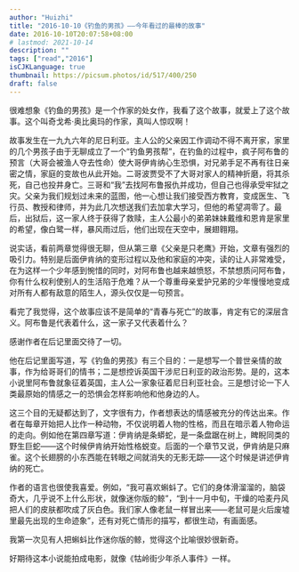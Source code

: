 ```yaml
---
author: "Huizhi"
title: "2016-10-10《钓鱼的男孩》——今年看过的最棒的故事"
date: 2016-10-10T20:07:58+08:00
# lastmod: 2021-10-14
description: ""
tags: ["read","2016"]
isCJKLanguage: true
thumbnail: https://picsum.photos/id/517/400/250
draft: false
---
```



很难想象《钓鱼的男孩》是一个作家的处女作，我看了这个故事，就爱上了这个故事。这个叫奇戈希·奥比奥玛的作家，真叫人惊叹啊！

故事发生在一九九六年的尼日利亚。主人公的父亲因工作调动不得不离开家，家里的几个男孩子由于无聊成立了一个“钓鱼男孩帮”，在钓鱼的过程中，疯子阿布鲁的预言（大哥会被渔人夺去性命）使大哥伊肯纳心生恐惧，对兄弟手足不再有往日亲密之情，家庭的变故也从此开始。二哥波贾受不了大哥对家人的精神折磨，将其杀死，自己也投井身亡。三哥和“我”去找阿布鲁报仇并成功，但自己也得承受牢狱之灾。父亲为我们规划过未来的蓝图，他一心想让我们接受西方教育，变成医生、飞行员、教授和律师，并为此几次想送我们去加拿大学习，但他的希望凋零了。最后，出狱后，这一家人终于获得了救赎，主人公最小的弟弟妹妹戴维和恩肯是家里的希望，像白鹭一样，暴风雨过后，他们出现在天空中，展翅翱翔。

说实话，看前两章觉得很无聊，但从第三章《父亲是只老鹰》开始，文章有强烈的吸引力。特别是后面伊肯纳的变形过程以及他和家庭的冲突，读的让人非常难受，在为这样一个少年感到惋惜的同时，对阿布鲁也越来越愤怒，不禁想质问阿布鲁，你有什么权利使别人的生活陷于危难？从一个尊重母亲爱护兄弟的少年慢慢地变成对所有人都有敌意的陌生人，源头仅仅是一句预言。

看完了我觉得，这个故事应该不是简单的“青春与死亡”的故事，肯定有它的深层含义。阿布鲁是代表着什么，这一家子又代表着什么？

感谢作者在后记里面交待了一切。

他在后记里面写道，写《钓鱼的男孩》有三个目的：一是想写一个普世亲情的故事，作为给哥哥们的情书；二是想控诉英国干涉尼日利亚的政治形势。是的，这本小说里阿布鲁就象征着英国，主人公一家象征着尼日利亚社会。三是想讨论一下人类最原始的情感之一的恐惧会怎样影响他和他身边的人。

这三个目的无疑都达到了，文字很有力，作者想表达的情感被充分的传达出来。作者在每章开始把人比作一种动物，不仅说明着人物的性格，而且在暗示着人物命运的走向。例如他在第四章写道：伊肯纳是条蟒蛇，是一条盘踞在树上，睥睨同类的野生巨蛇——这个时候伊肯纳开始性格蜕变。后面的一个章节又说，伊肯纳是只麻雀。这个长翅膀的小东西能在转眼之间就消失的无影无踪——这个时候是讲述伊肯纳的死亡。

作者的语言也很使我喜爱。例如，“我可喜欢蝌蚪了。它们的身体滑溜溜的，脑袋奇大，几乎说不上什么形状，就像迷你版的鲸”，“到十一月中旬，干燥的哈麦丹风把人们的皮肤都吹成了灰白色。我们家人像老鼠一样冒出来——老鼠可是火后废墟里最先出现的生命迹象”，还有对死亡情形的描写，都很生动，有画面感。

我第一次见有人把蝌蚪比作迷你版的鲸，觉得这个比喻很妙很新奇。

好期待这本小说能拍成电影，就像《牯岭街少年杀人事件》一样。
